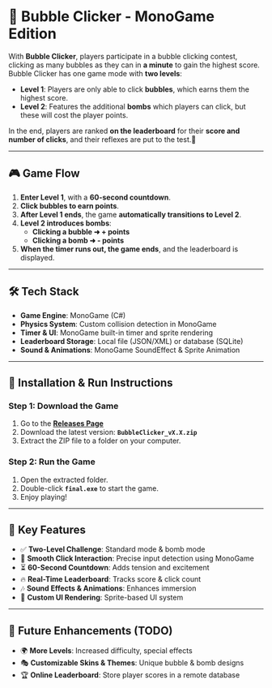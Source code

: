 # 🎈 Bubble Clicker - MonoGame Edition

With **Bubble Clicker**, players participate in a bubble clicking contest, clicking as many bubbles as they can in **a minute** to gain the highest score. Bubble Clicker has one game mode with **two levels**:
- **Level 1**: Players are only able to click **bubbles**, which earns them the highest score.
- **Level 2**: Features the additional **bombs** which players can click, but these will cost the player points.

In the end, players are ranked **on the leaderboard** for their **score and number of clicks**, and their reflexes are put to the test.🚀

---

## 🎮 Game Flow

1. **Enter Level 1**, with a **60-second countdown**.
2. **Click bubbles to earn points**.
3. **After Level 1 ends**, the game **automatically transitions to Level 2**.
4. **Level 2 introduces bombs**:
   - **Clicking a bubble ➜ + points**
   - **Clicking a bomb ➜ - points**
5. **When the timer runs out, the game ends**, and the leaderboard is displayed.

---

## 🛠 Tech Stack

- **Game Engine**: MonoGame (C#)
- **Physics System**: Custom collision detection in MonoGame
- **Timer & UI**: MonoGame built-in timer and sprite rendering
- **Leaderboard Storage**: Local file (JSON/XML) or database (SQLite)
- **Sound & Animations**: MonoGame SoundEffect & Sprite Animation

---

## 🚀 Installation & Run Instructions

### **Step 1: Download the Game**
1. Go to the **[Releases Page](https://github.com/ZixiaoZhou/2300-Assign3/releases)**
2. Download the latest version: **`BubbleClicker_vX.X.zip`**
3. Extract the ZIP file to a folder on your computer.

### **Step 2: Run the Game**
1. Open the extracted folder.
2. Double-click **`final.exe`** to start the game.
3. Enjoy playing!

---

## 🎯 Key Features

- ✅ **Two-Level Challenge**: Standard mode & bomb mode
- 🎈 **Smooth Click Interaction**: Precise input detection using MonoGame
- ⏳ **60-Second Countdown**: Adds tension and excitement
- 🔥 **Real-Time Leaderboard**: Tracks score & click count
- 🎶 **Sound Effects & Animations**: Enhances immersion
- 🎨 **Custom UI Rendering**: Sprite-based UI system

---

## 📝 Future Enhancements (TODO)

- 🌍 **More Levels**: Increased difficulty, special effects
- 🎭 **Customizable Skins & Themes**: Unique bubble & bomb designs
- 🏆 **Online Leaderboard**: Store player scores in a remote database


